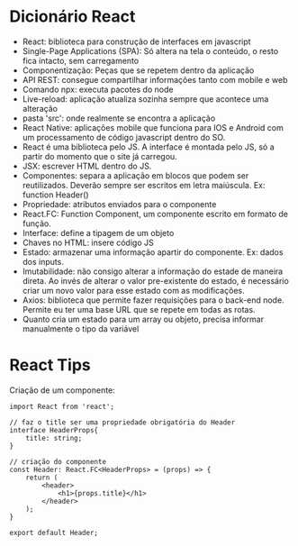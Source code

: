 
# Dicionário React

- React: biblioteca para construção de interfaces em javascript
- Single-Page Applications (SPA): Só altera na tela o conteúdo, o resto fica intacto, sem carregamento
- Componentização: Peças que se repetem dentro da aplicação
- API REST: consegue compartilhar informações tanto com mobile e web 
- Comando npx: executa pacotes do node
- Live-reload: aplicação atualiza sozinha sempre que acontece uma alteração
- pasta 'src': onde realmente se encontra a aplicação
- React Native: aplicações mobile que funciona para IOS e Android com um processamento de código javascript dentro do SO.
- React é uma biblioteca pelo JS. A interface é montada pelo JS, só a partir do momento que o site já carregou.
- JSX: escrever HTML dentro do JS.
- Componentes: separa a aplicação em blocos que podem ser reutilizados. Deverão sempre ser escritos em letra maiúscula. Ex: function Header()
- Propriedade: atributos enviados para o componente
- React.FC: Function Component, um componente escrito em formato de função.
- Interface: define a tipagem de um objeto
- Chaves no HTML: insere código JS 
- Estado: armazenar uma informação apartir do componente. Ex: dados dos inputs.
- Imutabilidade: não consigo alterar a informação do estade de maneira direta. Ao invés de alterar o valor pre-existente do estado, é necessário criar um novo valor para esse estado com as modificações.
- Axios: biblioteca que permite fazer requisições para o back-end node. Permite eu ter uma base URL que se repete em todas as rotas. 
- Quanto cria um estado para um array ou objeto, precisa informar manualmente o tipo da variável



# React Tips

Criação de um componente:

    import React from 'react';

    // faz o title ser uma propriedade obrigatória do Header
    interface HeaderProps{
        title: string; 
    }

    // criação do componente
    const Header: React.FC<HeaderProps> = (props) => {
        return (
            <header>
                <h1>{props.title}</h1>
            </header>
        );
    }

    export default Header;

